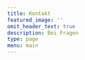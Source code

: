 ```yaml
---
title: Kontakt
featured_image: ''
omit_header_text: true
description: Bei Fragen
type: page
menu: main
---
```




